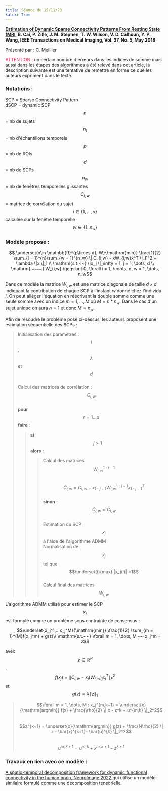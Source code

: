 ```yaml
---
title: Séance du 15/11/23
katex: True
---
```


**[Estimation of Dynamic Sparse Connectivity Patterns From Resting State fMRI](https://www.ncbi.nlm.nih.gov/pmc/articles/PMC7640371/), B. Cai, P. Zille, J. M. Stephen, T. W. Wilson, V. D. Calhoun, Y. P. Wang, IEEE Transactions on Medical Imaging, Vol. 37, No. 5, May 2018**

Présenté par : C. Meillier 

<span style="color: #DF285B"> ATTENTION : </span> un certain nombre d'erreurs dans les indices de somme mais aussi dans les étapes des algorithmes a été relevé dans cet article, la description suivante est une tentative de remettre en forme ce que les auteurs expriment dans le texte. 


### Notations :
SCP = Sparse Connectivity Pattern  
dSCP = dynamic SCP
$$n$$ = nb de sujets  
$$n_t$$ = nb d'échantillons temporels   
$$p$$ = nb de ROIs   
$$d$$ = nb de SCPs   
$$n_w$$ = nb de fenêtres temporelles glissantes
$$C_{i,w}$$ = matrice de corrélation du sujet $$i \in \{1,..., n\}$$ calculée sur la fenêtre temporelle $$w \in \{1 .. n_w\}$$




### Modèle proposé :

$$ \underset{x\in \mathbb{R}^{p\times d}, W}{\mathrm{min}} \frac{1}{2} \sum_{i = 1}^{n}\sum_{w = 1}^{n_w} \| C_{i,w} - xW_{i,w}x^T \|_F^2 + \lambda \|x \|_1 \\
\mathrm{s.t.~~} \|x_j \|_\infty = 1, j = 1, \dots, d  \\
\mathrm{~~~~} W_{i,w} \geqslant 0, \forall i = 1, \cdots, n, w = 1, \dots, n_w$$

Dans ce modèle la matrice $W_{i,w}$ est une matrice diagonale de taille $d\times d$ indiquant la contribution de chaque SCP à l'instant $w$ donné chez l'individu $i$. On peut alléger l'équation en réécrivant la double somme comme une seule somme avec un indice $m = 1, \dots, M$ où $M = n*n_w$. Dans le cas d'un sujet unique on aura $n = 1$ et donc $M = n_w$.

Afin de résoudre le problème posé ci-dessus, les auteurs proposent une estimation séquentielle des SCPs : 

> Initialisation des paramètres : $$l$$, $$\lambda$$ et $$d$$   
> Calcul des matrices de corrélation : $$C_{i,w}$$  
> **pour**  $$r = 1 ... d$$ **faire** :  
> > **si** $$j > 1$$ **alors** :
> > > Calcul des matrices $$W_{i,w}^{1:j-1}$$   
> > > $$\tilde{C}_{i,w} = C_{i,w} - x_{1:j-1}W_{i,w}^{1:j-1}x_{1:j-1}^T$$    
> > **sinon** :   
> > > $$\tilde{C}_{i,w} = C_{i,w}$$      
> > Estimation du SCP $$x_j$$ à l'aide de l'algorithme ADMM    
> > Normalisation de $$x_j$$ tel que $$\underset{i}{max} |x_j(i)| =1$$    
> Calcul final des matrices $$W_{i,w}$$   



L'algorithme ADMM utilisé pour estimer le SCP $$x_r$$ est formulé comme un problème sous contrainte de consensus : 

$$\underset{x_j^1,...x_j^M}{\mathrm{min}} \frac{1}{2} \sum_{m = 1}^{M}f(x_j^m) + g(z)\\
\mathrm{s.t.~~} \forall m = 1, \dots, M ~~ x_j^m = z$$  

avec $$z\in \mathbb{R}^{P}$$, $$f(x_j) = \| C_{i,w} - x_j(W_{i,w})_jx_j^T \|_F^2 $$ et $$g(z) = \lambda\|z\|_1 $$


> $$\forall m = 1, \dots, M :  x_j^{m,k+1} = \underset{x}{\mathrm{argmin}} f(x) + \frac{\rho}{2} \| x - z^k + u^{m,k} \|_2^2$$   
> $$z^{k+1} = \underset{x}{\mathrm{argmin}} g(z) + \frac{N\rho}{2} \| z - \bar{x}^{k+1}- \bar{u}^{k} \|_2^2$$    
> $$u^{m,k+1} = u^{m, k} + x^{m, k+1} - z^{k+1}$$     










### Travaux en lien avec ce modèle :
[ A spatio-temporal decomposition framework for dynamic functional connectivity in the human brain, NeuroImage 2022 ](https://www.sciencedirect.com/science/article/pii/S1053811922007339/pdf) qui utilise un modèle similaire formulé comme une décomposition tensorielle.
